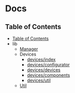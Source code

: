 # Docs

## Table of Contents

- [Table of Contents](#table-of-contents)
- lib
  - [Manager](./lib-manager.md)
  - Devices
    - [devices/index](./lib-devices-index.md)
    - [devices/configurator](./lib-devices-configurator.md)
    - [devices/devices](./lib-devices-devices.md)
    - [devices/components](./lib-devices-components.md)
    - [devices/util](./lib-devices-util.md)
  - [Util](./lib-util.md)

